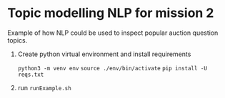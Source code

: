 # Topic modelling NLP for mission 2
Example of how NLP could be used to inspect popular auction question topics.
1. Create python virtual environment and install requirements

    `python3 -m venv env`
    `source ./env/bin/activate`
    `pip install -U reqs.txt`
2. run `runExample.sh`